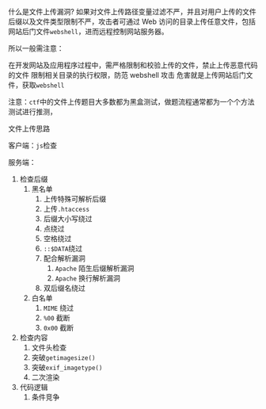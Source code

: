 什么是文件上传漏洞?
如果对文件上传路径变量过滤不严，并且对用户上传的文件后缀以及文件类型限制不严，攻击者可通过 Web
访问的目录上传任意文件，包括网站后门文件`webshell`，进而远程控制网站服务器。

所以一般需注意：

在开发网站及应用程序过程中，需严格限制和校验上传的文件，禁止上传恶意代码的文件 限制相关目录的执行权限，防范 webshell 攻击
危害就是上传网站后门文件，获取`webshell`

注意：`ctf`中的文件上传题目大多数都为黑盒测试，做题流程通常都为一个个方法测试进行推测，

文件上传思路

客户端：`js`检查

服务端：

1. 检查后缀
    1. 黑名单
        1. 上传特殊可解析后缀
        2. 上传`.htaccess`
        3. 后缀大小写绕过
        4. 点绕过
        5. 空格绕过
        6. `::$DATA`绕过
        7. 配合解析漏洞
            1. `Apache` 陌生后缀解析漏洞
            2. `Apache` 换行解析漏洞
        8. 双后缀名绕过
    2. 白名单
        1. `MIME` 绕过
        2. `%00` 截断
        3. `0x00` 截断
2. 检查内容
    1. 文件头检查
    2. 突破`getimagesize()`
    3. 突破`exif_imagetype()`
    4. 二次渲染
3. 代码逻辑
    1. 条件竞争